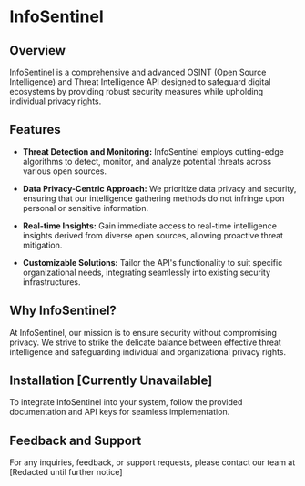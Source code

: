# InfoSentinel

## Overview

InfoSentinel is a comprehensive and advanced OSINT (Open Source Intelligence) and Threat Intelligence API designed to safeguard digital ecosystems by providing robust security measures while upholding individual privacy rights. 

## Features

- **Threat Detection and Monitoring:** InfoSentinel employs cutting-edge algorithms to detect, monitor, and analyze potential threats across various open sources.
  
- **Data Privacy-Centric Approach:** We prioritize data privacy and security, ensuring that our intelligence gathering methods do not infringe upon personal or sensitive information.

- **Real-time Insights:** Gain immediate access to real-time intelligence insights derived from diverse open sources, allowing proactive threat mitigation.

- **Customizable Solutions:** Tailor the API's functionality to suit specific organizational needs, integrating seamlessly into existing security infrastructures.

## Why InfoSentinel?

At InfoSentinel, our mission is to ensure security without compromising privacy. We strive to strike the delicate balance between effective threat intelligence and safeguarding individual and organizational privacy rights.

## Installation [Currently Unavailable]

To integrate InfoSentinel into your system, follow the provided documentation and API keys for seamless implementation.

## Feedback and Support

For any inquiries, feedback, or support requests, please contact our team at [Redacted until further notice]
